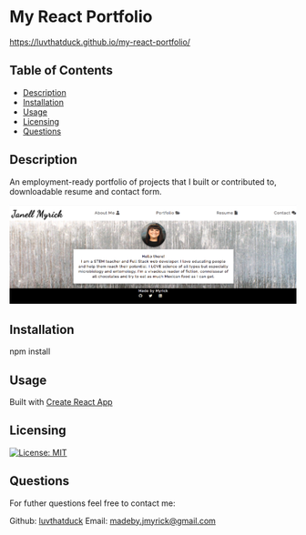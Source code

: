 #  My React Portfolio 

   https://luvthatduck.github.io/my-react-portfolio/

## Table of Contents
* [Description](#description)
* [Installation](#installation)
* [Usage](#usage)
* [Licensing](#licensing)
* [Questions](#questions)

## Description 
  An employment-ready portfolio of projects that I built or contributed to, downloadable resume and contact form. 
  
  ![Screenshot](Screenshot.png)

## Installation 
  npm install

## Usage
 Built with [Create React App](https://github.com/facebook/create-react-app)

## Licensing
[![License: MIT](https://img.shields.io/badge/License-MIT-yellow.svg)](https://opensource.org/licenses/MIT)

## Questions
For futher questions feel free to contact me:

Github: [luvthatduck](https://github.com/luvthatduck)
Email:  madeby.jmyrick@gmail.com
